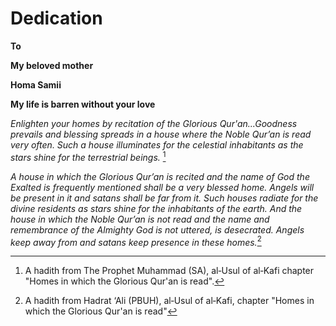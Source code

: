 Dedication
==========

**To**

**My beloved mother**

**Homa Samii**

**My life is barren without your love**

*Enlighten your homes by recitation of the Glorious Qur'an...Goodness
prevails and blessing spreads in a house where the Noble Qur’an is read
very often. Such a house illuminates for the celestial inhabitants as
the stars shine for the terrestrial beings.* [^1]

*A house in which the Glorious Qur’an is recited and the name of God the
Exalted is frequently mentioned shall be a very blessed home. Angels
will be present in it and satans shall be far from it. Such houses
radiate for the divine residents as stars shine for the inhabitants of
the earth. And the house in which the Noble Qur’an is not read and the
name and remembrance of the Almighty God is not uttered, is desecrated.
Angels keep away from and satans keep presence in these homes.*[^2]

[^1]: A hadith from The Prophet Muhammad (SA), al‑Usul of al‑Kafi
chapter "Homes in which the Glorious Qur'an is read".

[^2]: A hadith from Hadrat ‘Ali (PBUH), al‑Usul of al‑Kafi, chapter
"Homes in which the Glorious Qur'an is read"


